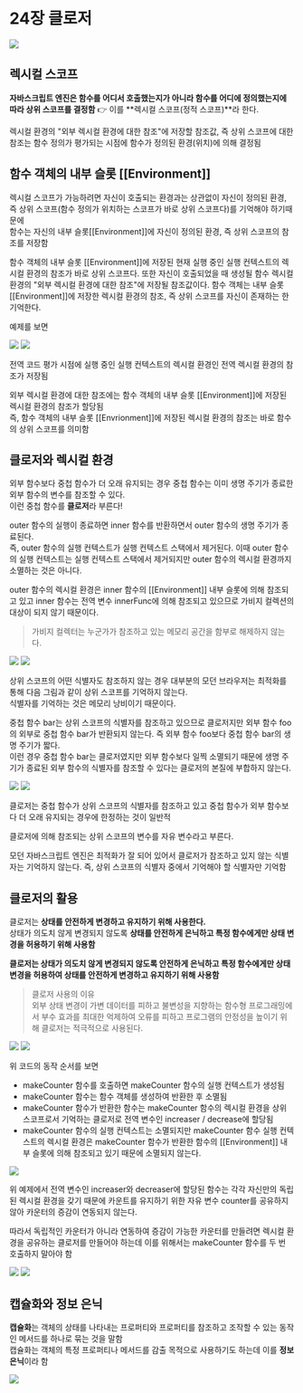 # 24장 클로저

![](https://velog.velcdn.com/images/pmj9498/post/736f6754-a2d5-4d6d-a02b-00414c8f13a6/image.png)

## 렉시컬 스코프

**자바스크립트 엔진은 함수를 어디서 호출했는지가 아니라 함수를 어디에 정의했는지에 따라 상위 스코프를 결정함** 👉 이를 **렉시컬 스코프(정적 스코프)**라 한다.

렉시컬 환경의 "외부 렉시컬 환경에 대한 참조"에 저장할 참조값, 즉 상위 스코프에 대한 참조는 함수 정의가 평가되는 시점에 함수가 정의된 환경(위치)에 의해 결정됨

## 함수 객체의 내부 슬롯 [[Environment]]

렉시컬 스코프가 가능하려면 자신이 호출되는 환경과는 상관없이 자신이 정의된 환경, 즉 상위 스코프(함수 정의가 위치하는 스코프가 바로 상위 스코프다)를 기억해야 하기때문에  
함수는 자신의 내부 슬롯[[Environment]]에 자신이 정의된 환경, 즉 상위 스코프의 참조를 저장함

함수 객체의 내부 슬롯 [[Environment]]에 저장된 현재 실행 중인 실행 컨텍스트의 렉시컬 환경의 참조가 바로 상위 스코프다. 또한 자신이 호출되었을 때 생성될 함수 렉시컬 환경의 "외부 렉시컬 환경에 대한 참조"에 저장될 참조값이다. 함수 객체는 내부 슬롯[[Environment]]에 저장한 렉시컬 환경의 참조, 즉 상위 스코프를 자신이 존재하는 한 기억한다.

예제를 보면

![](https://velog.velcdn.com/images/pmj9498/post/6d1ae2ce-4ee9-4da4-b033-974c1ea8ede9/image.png)
![](https://velog.velcdn.com/images/pmj9498/post/3d6f6d5c-179f-4779-ab2a-d311953d0b4d/image.png)

전역 코드 평가 시점에 실행 중인 실행 컨텍스트의 렉시컬 환경인 전역 렉시컬 환경의 참조가 저장됨

외부 렉시컬 환경에 대한 참조에는 함수 객체의 내부 슬롯 [[Environment]]에 저장된 렉시컬 환경의 참조가 할당됨  
즉, 함수 객체의 내부 슬롯 [[Envrionment]]에 저장된 렉시컬 환경의 참조는 바로 함수의 상위 스코프를 의미함

## 클로저와 렉시컬 환경

외부 함수보다 중첩 함수가 더 오래 유지되는 경우 중첩 함수는 이미 생명 주기가 종료한 외부 함수의 변수를 참조할 수 있다.  
이런 중첩 함수를 **클로저**라 부른다!

outer 함수의 실행이 종료하면 inner 함수를 반환하면서 outer 함수의 생명 주기가 종료된다.  
즉, outer 함수의 실행 컨텍스트가 실행 컨텍스트 스택에서 제거된다. 이때 outer 함수의 실행 컨텍스트는 실행 컨텍스트 스택에서 제거되지만 outer 함수의 렉시컬 환경까지 소멸하는 것은 아니다.

outer 함수의 렉시컬 환경은 inner 함수의 [[Environment]] 내부 슬롯에 의해 참조되고 있고 inner 함수는 전역 변수 innerFunc에 의해 참조되고 있으므로 가비지 컬렉션의 대상이 되지 않기 때문이다.

> 가비지 컬렉터는 누군가가 참조하고 있는 메모리 공간을 함부로 해제하지 않는다.

![](https://velog.velcdn.com/images/pmj9498/post/ad06d8d0-23ac-4036-89c5-44c27f35722d/image.png)
![](https://velog.velcdn.com/images/pmj9498/post/97165445-04a3-44fe-b631-a1ea7c9c2318/image.png)

상위 스코프의 어떤 식별자도 참조하지 않는 경우 대부분의 모던 브라우저는 최적화를 통해 다음 그림과 같이 상위 스코프를 기억하지 않는다.  
식별자를 기억하는 것은 메모리 낭비이기 때문이다.

중첩 함수 bar는 상위 스코프의 식별자를 참조하고 있으므로 클로저지만 외부 함수 foo의 외부로 중첩 함수 bar가 반환되지 않는다. 즉 외부 함수 foo보다 중첩 함수 bar의 생명 주기가 짧다.  
이런 경우 중첩 함수 bar는 클로저였지만 외부 함수보다 일찍 소멸되기 때문에 생명 주기가 종료된 외부 함수의 식별자를 참조할 수 있다는 클로저의 본질에 부합하지 않는다.

![](https://velog.velcdn.com/images/pmj9498/post/a49bbf56-a514-4d43-99c6-026bde6a2760/image.png)
![](https://velog.velcdn.com/images/pmj9498/post/8555b691-7efe-46e6-bcd5-852b2b7241e2/image.png)

클로저는 중첩 함수가 상위 스코프의 식별자를 참조하고 있고 중첩 함수가 외부 함수보다 더 오래 유지되는 경우에 한정하는 것이 일반적

클로저에 의해 참조되는 상위 스코프의 변수를 자유 변수라고 부른다.

모던 자바스크립트 엔진은 최적화가 잘 되어 있어서 클로저가 참조하고 있지 않는 식별자는 기억하지 않는다. 즉, 상위 스코프의 식별자 중에서 기억해야 할 식별자만 기억함

## 클로저의 활용

클로저는 **상태를 안전하게 변경하고 유지하기 위해 사용한다.**  
상태가 의도치 않게 변경되지 않도록 **상태를 안전하게 은닉하고 특정 함수에게만 상태 변경을 허용하기 위해 사용함**

**클로저는 상태가 의도치 않게 변경되지 않도록 안전하게 은닉하고 특정 함수에게만 상태 변경을 허용하여 상태를 안전하게 변경하고 유지하기 위해 사용함**

> 클로저 사용의 이유  
> 외부 상태 변경이 가변 데이터를 피하고 불변성을 지향하는 함수형 프로그래밍에서 부수 효과를 최대한 억제하여 오류를 피하고 프로그램의 안정성을 높이기 위해 클로저는 적극적으로 사용된다.

![](https://velog.velcdn.com/images/pmj9498/post/ca267f5c-a05e-42ef-b672-b69552a9eb58/image.png)
![](https://velog.velcdn.com/images/pmj9498/post/5ead38ab-fd28-4182-9359-0a46620eb3bd/image.png)

위 코드의 동작 순서를 보면

- makeCounter 함수를 호출하면 makeCounter 함수의 실행 컨텍스트가 생성됨
- makeCounter 함수는 함수 객체를 생성하여 반환한 후 소멸됨
- makeCounter 함수가 반환한 함수는 makeCounter 함수의 렉시컬 환경을 상위 스코프로서 기억하는 클로저로 전역 변수인 increaser / decrease에 할당됨
- makeCounter 함수의 실행 컨텍스트는 소멸되지만 makeCounter 함수 실행 컨텍스트의 렉시컬 환경은 makeCounter 함수가 반환한 함수의 [[Environment]] 내부 슬롯에 의해 참조되고 있기 때문에 소멸되지 않는다.

![](https://velog.velcdn.com/images/pmj9498/post/2f990639-a8d3-49a9-a78d-c94d6e66431d/image.png)

위 예제에서 전역 변수인 increaser와 decreaser에 할당된 함수는 각각 자신만의 독립된 렉시컬 환경을 갖기 때문에 카운트를 유지하기 위한 자유 변수 counter를 공유하지 않아 카운터의 증감이 연동되지 않는다.

따라서 독립적인 카운터가 아니라 연동하여 증감이 가능한 카운터를 만들려면 렉시컬 환경을 공유하는 클로저를 만들어야 하는데 이를 위해서는 makeCounter 함수를 두 번 호출하지 말아야 함

![](https://velog.velcdn.com/images/pmj9498/post/10f82fbb-76f0-4637-93fd-35baef5304b3/image.png)
![](https://velog.velcdn.com/images/pmj9498/post/974db076-913a-4d03-b157-be7cf0fc6642/image.png)

## 캡슐화와 정보 은닉

**캡슐화**는 객체의 상태를 나타내는 프로퍼티와 프로퍼티를 참조하고 조작할 수 있는 동작인 메서드를 하나로 묶는 것을 말함  
캡슐화는 객체의 특정 프로퍼티나 메서드를 감출 목적으로 사용하기도 하는데 이를 **정보 은닉**이라 함

![](https://velog.velcdn.com/images/pmj9498/post/d4850726-d2d4-4adf-b4f6-8ae6177bb893/image.png)
